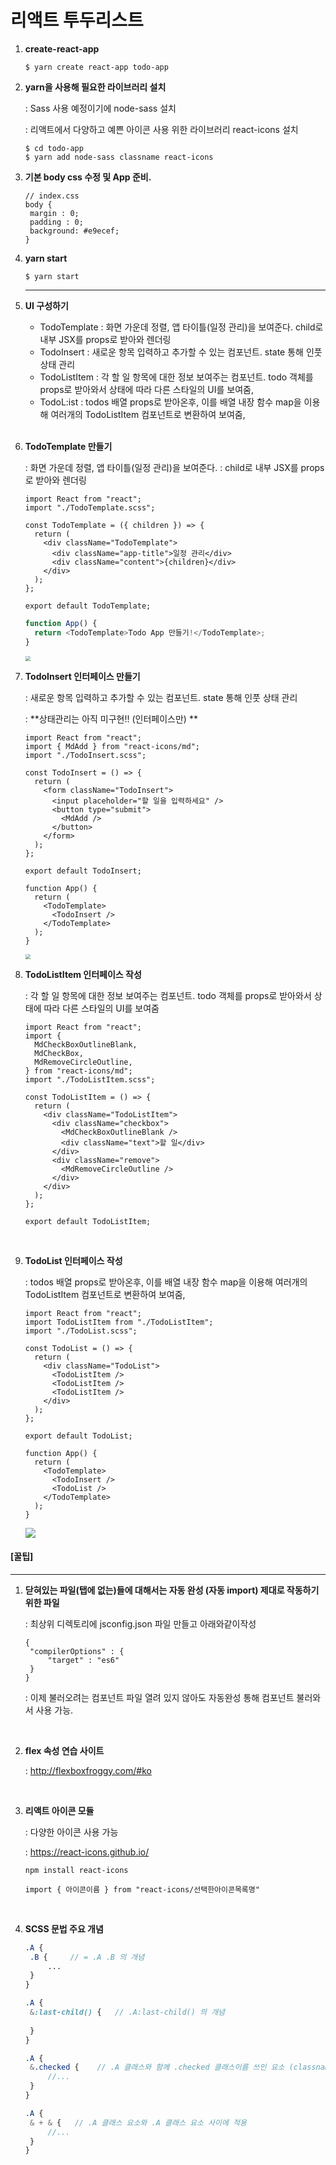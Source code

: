 # 리액트 투두리스트

1. **create-react-app**

   ```
   $ yarn create react-app todo-app
   ```

2. **yarn을 사용해 필요한 라이브러리 설치**

   : Sass 사용 예정이기에 node-sass 설치

   : 리액트에서 다양하고 예쁜 아이콘 사용 위한 라이브러리 react-icons 설치

   ```
   $ cd todo-app
   $ yarn add node-sass classname react-icons
   ```

3. **기본 body css 수정 및 App 준비.**

   ```
   // index.css
   body {
   	margin : 0;
   	padding : 0;
   	background: #e9ecef;
   }
   ```

4. **yarn start**

   ```
   $ yarn start
   ```

   -----
   
5. **UI 구성하기**

   - TodoTemplate : 화면 가운데 정렬, 앱 타이틀(일정 관리)을 보여준다. child로 내부 JSX를 props로 받아와 렌더링
   - TodoInsert : 새로운 항목 입력하고 추가할 수 있는 컴포넌트. state 통해 인풋 상태 관리
   - TodoListItem : 각 할 일 항목에 대한 정보 보여주는 컴포넌트. todo 객체를 props로 받아와서 상태에 따라 다른 스타일의 UI를 보여줌,
   - TodoL:ist : todos 배열 props로 받아온후, 이를 배열 내장 함수 map을 이용해 여러개의 TodoListItem 컴포넌트로 변환하여 보여줌,

   <br>

6. **TodoTemplate 만들기**

   : 화면 가운데 정렬, 앱 타이틀(일정 관리)을 보여준다.
   :  child로 내부 JSX를 props로 받아와 렌더링

   ```react
   import React from "react";
   import "./TodoTemplate.scss";
   
   const TodoTemplate = ({ children }) => {
     return (
       <div className="TodoTemplate">
         <div className="app-title">일정 관리</div>
         <div className="content">{children}</div>
       </div>
     );
   };
   
   export default TodoTemplate;
   ```

   ```js
   function App() {
     return <TodoTemplate>Todo App 만들기!</TodoTemplate>;
   }
   ```

   <img src="./img/1.jpg" style="zoom:50%;" />

   <br>

7. **TodoInsert 인터페이스 만들기**

   : 새로운 항목 입력하고 추가할 수 있는 컴포넌트. state 통해 인풋 상태 관리

   : **상태관리는 아직 미구현!! (인터페이스만) **

   ```react
   import React from "react";
   import { MdAdd } from "react-icons/md";
   import "./TodoInsert.scss";
   
   const TodoInsert = () => {
     return (
       <form className="TodoInsert">
         <input placeholder="할 일을 입력하세요" />
         <button type="submit">
           <MdAdd />
         </button>
       </form>
     );
   };
   
   export default TodoInsert;
   ```

   ```react
   function App() {
     return (
       <TodoTemplate>
         <TodoInsert />
       </TodoTemplate>
     );
   }
   ```

   <img src="./img/2.jpg" style="zoom:50%;" />

   <br>

8. **TodoListItem 인터페이스 작성**

   : 각 할 일 항목에 대한 정보 보여주는 컴포넌트. todo 객체를 props로 받아와서 상태에 따라 다른 스타일의 UI를 보여줌

   ```react
   import React from "react";
   import {
     MdCheckBoxOutlineBlank,
     MdCheckBox,
     MdRemoveCircleOutline,
   } from "react-icons/md";
   import "./TodoListItem.scss";
   
   const TodoListItem = () => {
     return (
       <div className="TodoListItem">
         <div className="checkbox">
           <MdCheckBoxOutlineBlank />
           <div className="text">할 일</div>
         </div>
         <div className="remove">
           <MdRemoveCircleOutline />
         </div>
       </div>
     );
   };
   
   export default TodoListItem;
   ```

   <br>

9. **TodoList 인터페이스 작성**

   : todos 배열 props로 받아온후, 이를 배열 내장 함수 map을 이용해 여러개의 TodoListItem 컴포넌트로 변환하여 보여줌,

   ```react
   import React from "react";
   import TodoListItem from "./TodoListItem";
   import "./TodoList.scss";
   
   const TodoList = () => {
     return (
       <div className="TodoList">
         <TodoListItem />
         <TodoListItem />
         <TodoListItem />
       </div>
     );
   };
   
   export default TodoList;
   ```

   ```react
   function App() {
     return (
       <TodoTemplate>
         <TodoInsert />
         <TodoList />
       </TodoTemplate>
     );
   }
   ```

   ![](./img/3.jpg)





#### [꿀팁]

---

1. **닫혀있는 파일(탭에 없는)들에 대해서는 자동 완성 (자동 import) 제대로 작동하기 위한 파일**

   : 최상위 디렉토리에 jsconfig.json 파일 만들고 아래와같이작성

   ```
   {
   	"compilerOptions" : {
   		"target" : "es6"
   	}
   }
   ```

   : 이제 불러오려는 컴포넌트 파일 열려 있지 않아도 자동완성 통해 컴포넌트 불러와서 사용 가능.

   <br>

2. **flex 속성 연습 사이트**

   : http://flexboxfroggy.com/#ko

   <br>

3. **리액트 아이콘 모듈**

   : 다양한 아이콘 사용 가능

   : https://react-icons.github.io/

   ```
   npm install react-icons
   ```

   ```
   import { 아이콘이름 } from "react-icons/선택한아이콘목록명"
   ```

   <br>

4. **SCSS 문법 주요 개념**

   ```scss
   .A {
   	.B {     // = .A .B 의 개념
   		...
   	}
   }
   ```

   ```scss
   .A {
   	&:last-child() {   // .A:last-child() 의 개념
   	
   	}
   }
   ```

   ```scss
   .A {
   	&.checked {    // .A 클래스와 함께 .checked 클래스이름 쓰인 요소 (classname = ".A .checked")
   		//...
   	}
   }
   ```

   ```scss
   .A {
   	& + & {   // .A 클래스 요소와 .A 클래스 요소 사이에 적용
   		//...
   	}
   }
   ```

   